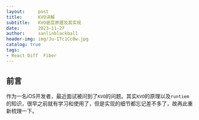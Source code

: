 ```yaml
---
layout:     post
title:      KVO详解
subtitle:   KVO底层原理及其实现
date:       2023-11-27
author:     sanlinblackball
header-img: img/Ju-ITc1Cc0w.jpg
catalog: true
tags:
- React Diff  Fiber
---
```


## 前言

作为一名iOS开发者，最近面试被问到了`KVO`的问题。其实`KVO`的原理以及`runtiem`的知识，很早之前就有学习和使用了，但是实现的细节都忘记差不多了，故再此重新梳理一下。
